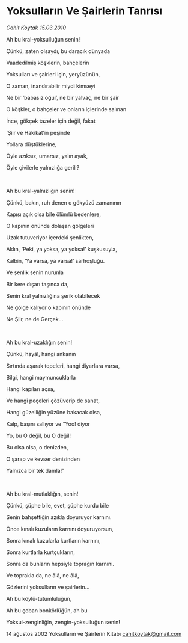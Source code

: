 # Yoksulların Ve Şairlerin Tanrısı

*Cahit Koytak 15.03.2010*

<div class="yazi"><p>Ah bu kral-yoksulluğun senin!</p>
<p>Çünkü, zaten olsaydı, bu daracık dünyada</p>
<p>Vaadedilmiş köşklerin, bahçelerin</p>
<p>Yoksulları ve şairleri için, yeryüzünün,</p>
<p>O zaman, inandırabilir miydi kimseyi</p>
<p>Ne bir ‘babasız oğul’, ne bir yalvaç, ne bir şair</p>
<p>O köşkler, o bahçeler ve onların içlerinde salınan</p>
<p>İnce, gökçek tazeler için değil, fakat</p>
<p>‘Şiir ve Hakikat’in peşinde</p>
<p>Yollara düştüklerine,</p>
<p>Öyle azıksız, umarsız, yalın ayak,</p>
<p>Öyle çivilerle yalnızlığa gerili?</p>
<p> </p>
<p>Ah bu kral-yalnızlığın senin!</p>
<p>Çünkü, bakın, ruh denen o gökyüzü zamanının</p>
<p>Kapısı açık olsa bile ölümlü bedenlere,</p>
<p>O kapının önünde dolaşan gölgeleri</p>
<p>Uzak tutuveriyor içerdeki şenlikten,</p>
<p>Aklın, ‘Peki, ya yoksa, ya yoksa!’ kuşkusuyla,</p>
<p>Kalbin, ‘Ya varsa, ya varsa!’ sarhoşluğu.</p>
<p>Ve şenlik senin nurunla</p>
<p>Bir kere dışarı taşınca da,</p>
<p>Senin kral yalnızlığına şerik olabilecek</p>
<p>Ne gölge kalıyor o kapının önünde</p>
<p>Ne Şiir, ne de Gerçek...</p>
<p> </p>
<p>Ah bu kral-uzaklığın senin!</p>
<p>Çünkü, hayâl, hangi ankanın</p>
<p>Sırtında aşarak tepeleri, hangi diyarlara varsa,</p>
<p>Bilgi, hangi maymuncuklarla</p>
<p>Hangi kapıları açsa,</p>
<p>Ve hangi peçeleri çözüverip de sanat,</p>
<p>Hangi güzelliğin yüzüne bakacak olsa,</p>
<p>Kalp, başını sallıyor ve “Yoo! diyor</p>
<p>Yo, bu O değil, bu O değil!</p>
<p>Bu olsa olsa, o denizden,</p>
<p>O şarap ve kevser denizinden</p>
<p>Yalnızca bir tek damla!”</p>
<p> </p>
<p>Ah bu kral-mutlaklığın, senin!</p>
<p>Çünkü, şüphe bile, evet, şüphe kurdu bile</p>
<p>Senin bahşettiğin azıkla doyuruyor karnını.</p>
<p>Önce kınalı kuzuların karnını doyuruyorsun,</p>
<p>Sonra kınalı kuzularla kurtların karnını,</p>
<p>Sonra kurtlarla kurtçukların,</p>
<p>Sonra da bunların hepsiyle toprağın karnını.</p>
<p>Ve toprakla da, ne âlâ, ne âlâ,</p>
<p>Gözlerini yoksulların ve şairlerin...</p>
<p>Ah bu köylü-tutumluluğun,</p>
<p>Ah bu çoban bonkörlüğün, ah bu</p>
<p>Yoksul-zenginliğin, zengin-yoksulluğun senin!</p>
<p>14 ağustos 2002 Yoksulların ve Şairlerin Kitabı <a href="mailto:cahitkoytak@gmail.com">cahitkoytak@gmail.com</a></p>
</div>
